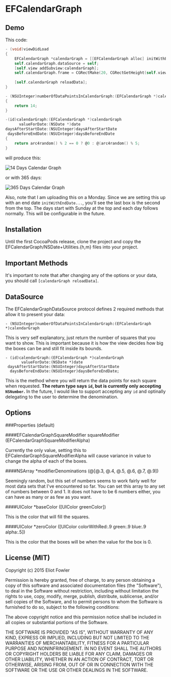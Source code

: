 EFCalendarGraph
===============

Demo
----

This code:

~~~objectivec    
- (void)viewDidLoad
{
	EFCalendarGraph *calendarGraph = [[EFCalendarGraph alloc] initWithEndDate:[NSDate new]];
	self.calendarGraph.dataSource = self;
	[self.view addSubview:calendarGraph];
	self.calendarGraph.frame = CGRectMake(20, CGRectGetHeight(self.view.bounds)/2 - 60, CGRectGetWidth(self.view.bounds) - 40, 120);
	
	[self.calendarGraph reloadData];
}

- (NSUInteger)numberOfDataPointsInCalendarGraph:(EFCalendarGraph *)calendarGraph
{
    return 14;
}

-(id)calendarGraph:(EFCalendarGraph *)calendarGraph
      valueForDate:(NSDate *)date
daysAfterStartDate:(NSUInteger)daysAfterStartDate
 daysBeforeEndDate:(NSUInteger)daysBeforeEndDate
{
    return arc4random() % 2 == 0 ? @0 : @(arc4random() % 5;
}

~~~

will produce this:

![14 Days Calendar Graph](https://github.com/eliotfowler/EFCalendarGraph/blob/master/Images/14Days.png)

or with 365 days:

![365 Days Calendar Graph](https://github.com/eliotfowler/EFCalendarGraph/blob/master/Images/365Days.png)

Also, note that I am uploading this on a Monday. Since we are setting this up with an end date `initWithEndDate...`, you'll see the last box is the second from the top. The days start with Sunday at the top and each day follows normally. This will be configurable in the future.

Installation
------------

Until the first CocoaPods release, clone the project and copy the EFCalendarGraph/NSDate+Utilities.{h,m} files into your project.

Important Methods
-----------------

It's important to note that after changing any of the options or your data, you should call `[calendarGraph reloadData]`.

DataSource
----------

The EFCalendarGraphDataSource protocol defines 2 required methods that allow it to present your data:

`- (NSUInteger)numberOfDataPointsInCalendarGraph:(EFCalendarGraph *)calendarGraph`

This is very self explanatory, just return the number of squares that you want to show. This is important because it is how the view decides how big the boxes can be and still fit inside its bounds.

```
- (id)calendarGraph:(EFCalendarGraph *)calendarGraph
       valueForDate:(NSDate *)date
 daysAfterStartDate:(NSUInteger)daysAfterStartDate
  daysBeforeEndDate:(NSUInteger)daysBeforeEndDate;
```

This is the method where you will return the data points for each square when requested. **The return type says `id`, but is currently only accepting `NSNumber`.** In the future, I would like to support accepting any `id` and optinally delegating to the user to determine the denomination.

Options
-------

###Properties (default)

####EFCalendarGraphSquareModifier squareModifier (EFCalendarGraphSquareModifierAlpha)

Currently the only value, setting this to EFCalendarGraphSquareModifierAlpha will cause variance in value to change the alpha of each of the boxes.

####NSArray *modifierDenominations (@[@.3, @.4, @.5, @.6, @.7, @.9])

Seemingly random, but this set of numbers seems to work fairly well for most data sets that I've encountered so far. You can set this array to any set of numbers between 0 and 1. It does not have to be 6 numbers either, you can have as many or as few as you want.

####UIColor *baseColor ([UIColor greenColor])

This is the color that will fill the squares.

####UIColor *zeroColor ([UIColor colorWithRed:.9 green:.9 blue:.9 alpha:.5])

This is the color that the boxes will be when the value for the box is 0.

License (MIT)
-------------

Copyright (c) 2015 Eliot Fowler

Permission is hereby granted, free of charge, to any person obtaining a copy of this software and associated documentation files (the "Software"), to deal in the Software without restriction, including without limitation the rights to use, copy, modify, merge, publish, distribute, sublicense, and/or sell copies of the Software, and to permit persons to whom the Software is furnished to do so, subject to the following conditions:

The above copyright notice and this permission notice shall be included in all copies or substantial portions of the Software.

THE SOFTWARE IS PROVIDED "AS IS", WITHOUT WARRANTY OF ANY KIND, EXPRESS OR IMPLIED, INCLUDING BUT NOT LIMITED TO THE WARRANTIES OF MERCHANTABILITY, FITNESS FOR A PARTICULAR PURPOSE AND NONINFRINGEMENT. IN NO EVENT SHALL THE AUTHORS OR COPYRIGHT HOLDERS BE LIABLE FOR ANY CLAIM, DAMAGES OR OTHER LIABILITY, WHETHER IN AN ACTION OF CONTRACT, TORT OR OTHERWISE, ARISING FROM, OUT OF OR IN CONNECTION WITH THE SOFTWARE OR THE USE OR OTHER DEALINGS IN THE SOFTWARE.
